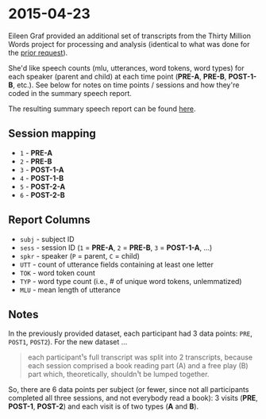 # 2015-04-23

Eileen Graf provided an additional set of transcripts from the Thirty Million Words project for processing and analysis (identical to what was done for the [prior request](https://github.com/rcc-uchicago/tmw/tree/master/requests/2015-03-03#2015-03-03)).

She'd like speech counts (mlu, utterances, word tokens, word types) for each speaker (parent and child) at each time point (**PRE-A**, **PRE-B**, **POST-1-B**, etc.). See below for notes on time points / sessions and how they're coded in the summary speech report.

The resulting summary speech report can be found [here](report.tsv).


## Session mapping

* `1` - **PRE-A**
* `2` - **PRE-B**
* `3` - **POST-1-A**
* `4` - **POST-1-B**
* `5` - **POST-2-A**
* `6` - **POST-2-B**


## Report Columns

* `subj` - subject ID
* `sess` - session ID (`1` = **PRE-A**, `2` = **PRE-B**, `3` = **POST-1-A**, ...)
* `spkr` - speaker (`P` = parent, `C` = child)
* `UTT` - count of utterance fields containing at least one letter
* `TOK` - word token count
* `TYP` - word type count (i.e., # of unique word tokens, unlemmatized)
* `MLU` - mean length of utterance


## Notes

In the previously provided dataset, each participant had 3 data points: `PRE`, `POST1`, `POST2`). For the new dataset ...

> each participant¹s full transcript was split into 2 transcripts, because each session comprised a book reading part (A) and a free play (B) part which, theoretically, shouldn¹t be lumped together.  

So, there are 6 data points per subject (or fewer, since not all participants completed all three sessions, and not everybody read a book): 3 visits (**PRE**, **POST-1**, **POST-2**) and each visit is of two types (**A** and **B**).
